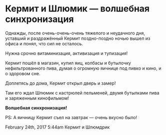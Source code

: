 # Кермит и Шлюмик — волшебная синхронизация

Однажды, после очень-очень-очень тяжелого и неудачного дня, уставший и
раздражённый Кермит поздно-поздно ночью вышел из офиса и понял, что сил
не осталось.

Нужна срочно витаминизация, активизация и тупизация!

Кермит пошёл в магазин, купил яиц, колбасы и бутылочку нефильтрованного
пива, думая о огромную яичнице под пивко и кино, и о здоровом сне.

Доплетясь до дома, Кермит открыл дверь и замер!

Там его ждал Шлюмик с кастрюлей пельменей, двумя бутылками пива и
заряженным кинофильмом!

**Волшебная синхронизация!**  
  
PS: А яичницу Кермит съел на завтрак — очень вкусно было!

<span id="timestamp"> February 24th, 2017 5:44am </span> <span
class="tag">Кермит и Шлюмдрик</span>
